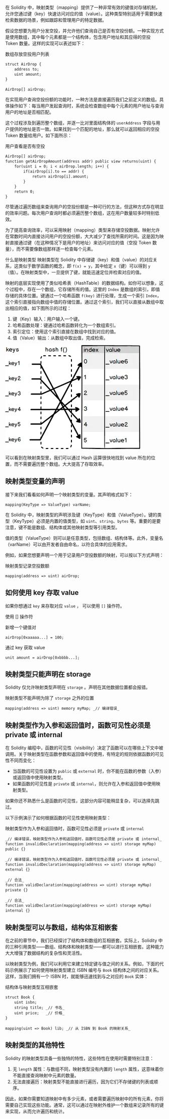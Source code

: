 
在 Solidity 中，映射类型（mapping）提供了一种非常有效的键值对存储机制，允许您通过键（key）快速访问对应的值（value）。这种类型特别适用于需要快速检索数据的场景，例如跟踪和管理用户的特定数据。

假设您想要为用户分发空投，并允许他们查询自己是否有空投份额。一种实现方式是使用数组，其中每个元素都是一个结构体，包含用户地址和其应得的空投 Token 数量。这样的实现可以表述如下：

数组存放空投用户列表

```
struct AirDrop {
    address to;
    uint amount;
}

AirDrop[] airDrop;
```

在实现用户查询空投份额的功能时，一种方法是直接遍历我们之前定义的数组。具体操作如下：每当用户发起查询时，系统会检查数组中每个元素的用户地址与查询用户的地址是否相匹配。

这个过程涉及到遍历整个数组，并逐一比对里面结构体的 `userAddress` 字段与用户提供的地址是否一致。如果找到一个匹配的地址，那么就可以返回相应的空投 Token 数量给用户。如下面所示：

用户查看是否有空投

```
AirDrop[] airDrop;
function getAirDropAmount(address addr) public view returns(uint) {
    for(uint i = 0; i < airDrop.length; i++) {
        if(airDrop[i].to == addr) {
            return airDrop[i].amount;
        }
    }
    return 0;
}
```

尽管通过遍历数组来查询用户的空投份额是一种可行的方法，但这种方式存在明显的效率问题。每次用户查询时都必须遍历整个数组，这在用户数量较多时特别低效。

为了提高查询效率，可以采用映射（mapping）类型来存储空投数据。映射允许在常数时间内直接访问用户的空投份额，大大减少了查找所需的时间。这是因为映射直接通过键（在这种情况下是用户的地址）来访问对应的值（空投 Token 数量），而不需要像数组那样逐一检查每个元素。

什么是映射类型
映射类型在 Solidity 中存储键（key）和值（value）的对应关系，这类似于数学函数的概念，即 `f(x) = y`，其中给定 `x`（键）可以得到 `y`（值）。在映射类型中，一旦提供了键，就能迅速定位并检索对应的值。

映射的底层实现使用了类似哈希表（HashTable）的数据结构。如你可以想象，这个过程中，存在一个数组，它存储所有的值。这里的 `Index` 是数组的索引，即值存储的具体位置。键通过一个哈希函数 `f(key)` 进行处理，生成一个索引 `Index`，这个索引直接指向数组中值的存储位置。通过这个索引，我们可以直接从数组中取出相应的值，如下图所示的过程：

1. 键（Key）输入：用户输入一个键。
2. 哈希函数处理：键通过哈希函数转化为一个数组索引。
3. 索引定位：使用这个索引直接在数组中找到对应的值。
4. 值（Value）输出：从数组中取出值，完成检索。

![](static/DdXabNjvOoI9SgxmhFUcOQfTnqf.png)

可以看到在映射类型里，我们可以通过 Hash 运算很快地找到 value 所在的位置，而不需要遍历整个数组。大大提高了存取效率。

## 映射类型变量的声明

接下来我们看看如何声明一个映射类型的变量。其声明格式如下：

```
mapping(KeyType => ValueType) varName;
```

在 Solidity 中，映射类型的声明涉及键（KeyType）和值（ValueType）。键的类型（KeyType）必须是内置的值类型，如 `uint`、`string`、`bytes` 等。重要的是要注意，键不能是数组、结构体或其他映射类型等引用类型。

值的类型（ValueType）则可以是任意类型，包括数组、结构体等。此外，变量名（varName）可以由开发者自由命名，以符合具体的应用需求。

例如，如果您想要声明一个用于记录用户空投数额的映射，可以按以下方式声明：

映射类型记录空投数额

```
mapping(address => uint) airDrop;
```

## 如何使用 key 存取 value

如果你想通过 `key` 来存取对应 `value` ， 可以使用 `[]` 操作符。

使用 [] 操作符

新增一个键值对

```
airDrop[0xaaaaa...] = 100;
```

通过 key 获取 value

```
unit amount = airDrop[0xbbbb...];
```

## 映射类型只能声明在 storage

Solidity 仅允许映射类型声明在 `storage` 。声明在其他数据位置都会报错。

映射类型不能声明为除了 `storage` 之外的位置

```
mapping(address => uint) memory myMap; _// 编译错误_
```

## 映射类型作为入参和返回值时，函数可见性必须是 private 或 internal

在 Solidity 编程中，函数的可见性（visibility）决定了函数可以在哪些上下文中被调用。关于映射类型在函数参数和返回值中的使用，有特定的规则依据函数的可见性不同而变化：

- 当函数的可见性设置为 `public` 或 `external` 时，你不能在函数的参数（入参）或返回值中使用映射类型。
- 如果函数的可见性是 `private` 或 `internal`，则允许在入参和返回值中使用映射类型。

如果你还不熟悉什么是函数的可见性，这部分内容可能稍显复杂，可以选择先跳过。

以下示例演示了如何根据函数的可见性使用映射类型：

映射类型作为入参和返回值时，函数可见性必须是 `private` 或 `internal`

```
_// 编译错误，映射类型作为入参和返回值时，函数可见性必须是 private 或 internal_
function invalidDeclaration(mapping(address => uint) storage myMap) public {} 

_// 编译错误，映射类型作为入参和返回值时，函数可见性必须是 private 或 internal_
function invalidDeclaration(mapping(address => uint) storage myMap) external {}

_// 合法_
function validDeclaration(mapping(address => uint) storage myMap) private {} 

_// 合法_
function validDeclaration(mapping(address => uint) storage myMap) internal {}
```

## 映射类型可以与数组，结构体互相嵌套

在之前的章节中，我们已经探讨了结构体和数组的互相嵌套。实际上，Solidity 中的三种引用类型——数组、结构体和映射类型——都可以进行互相嵌套。这种能力大大增强了数据结构的复杂性和灵活性。

以映射类型为例，我们可以利用它来建立特定键与值之间的关系。例如，下面的代码示例展示了如何使用映射类型建立 ISBN 编号与 `Book` 结构体之间的对应关系。这样，当我们拥有一个 ISBN 时，就能够迅速找到与之对应的 `Book` 实体：

结构体与映射类型互相嵌套

```
struct Book {
    uint isbn;
    string title; _// 书名_
    uint price;   _// 价格_
}

mapping(uint => Book) lib; _// 从 ISBN 到 Book 的映射关系_
```

## 映射类型的其他特性

Solidity 的映射类型具备一些独特的特性，这些特性在使用时需要特别注意：

1. 无 `length` 属性：与数组不同，映射类型没有内置的 `length` 属性，这意味着你不能直接查询映射中元素的数量。
2. 无法直接遍历：映射类型不能直接进行遍历，因为它们不存储键的列表或顺序。

因此，如果你需要知道映射中有多少元素，或者需要遍历映射中的所有元素，你将需要自己实现这些功能。通常，这可以通过在映射外维护一个数组来记录所有的键来实现，从而允许遍历和统计。
